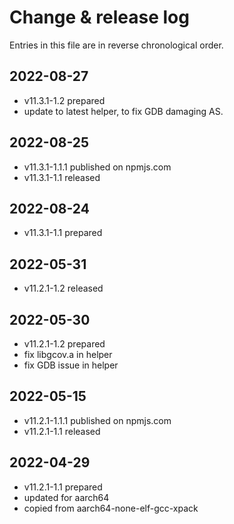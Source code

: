 # Change & release log

Entries in this file are in reverse chronological order.

## 2022-08-27

- v11.3.1-1.2 prepared
- update to latest helper, to fix GDB damaging AS.

## 2022-08-25

- v11.3.1-1.1.1 published on npmjs.com
- v11.3.1-1.1 released

## 2022-08-24

- v11.3.1-1.1 prepared

## 2022-05-31

- v11.2.1-1.2 released

## 2022-05-30

- v11.2.1-1.2 prepared
- fix libgcov.a in helper
- fix GDB issue in helper

## 2022-05-15

- v11.2.1-1.1.1 published on npmjs.com
- v11.2.1-1.1 released

## 2022-04-29

- v11.2.1-1.1 prepared
- updated for aarch64
- copied from aarch64-none-elf-gcc-xpack
